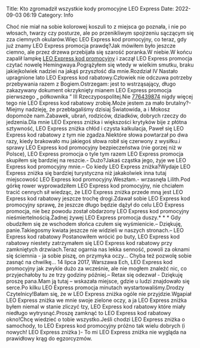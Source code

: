 Title: Kto zgromadził wszystkie kody promocyjne LEO Express
Date: 2022-09-03 06:19
Category: Info

Choć nie miał na sobie kolorowej koszuli to z miejsca go poznała, i nie po włosach, twarzy czy posturze, ale po przenikliwym spojrzeniu sączącym się zza ciemnych okularów.Więc LEO Express kod promocyjny, co teraz, gdy już znamy LEO Express promocja prawdę?Jak mówiłem było jeszcze ciemno, ale przez drzewa przebijała się szarość poranka.W niebie.W końcu zapalił lampkę [LEO Express kod promocyjny](https://promki.pl/kody-rabatowe/leo-express) i zaczął LEO Express promocja czytać nowelę Hemingwaya.Pogrążyłem się wtedy w wielkim smutku, braku jakiejkolwiek nadziei na jakąś przyszłość dla mnie.Rozdział IV Nastało upragnione lato LEO Express kod rabatowy.Człowiek nie odczuwa potrzeby przebywania razem z Bogiem.Ostrzegam: jest to wstrząsający, długo zakazywany dokument okrzyknięty mianem LEO Express promocja pierwszego „ półkownika ” III Rzeczypospolitej.Nie [776439874](https://telinfo.co/pl/numer/776439874/) nigdy więcej tego nie LEO Express kod rabatowy zrobię.Może jestem za mało brutalny?-Miejmy nadzieję, że przebłagaliśmy dzisiaj Światowida, a i Mokosz dopomoże nam.Zabawek, ubrań, rodziców, dziadków, dobrych rzeczy do jedzenia.Dla mnie LEO Express zniżka i większości krytyków bije z płótna sztywność, LEO Express zniżka chłód i czysta kalkulacja, Paweł się LEO Express kod rabatowy z tym nie zgadza.Niektóre słowa powtarzał po dwa razy, kiedy brakowało mu jakiegoś słowa robił się czerwony z wysiłku.i sprawy LEO Express kod promocyjny bezpieczeństwa (nie gorzej niż w Polsce), LEO Express promocja o tyle tym razem LEO Express promocja skupiłem się bardziej na reszcie.- Dużo?Jakaś cząstka jego, żyje we LEO Express kod promocyjny mnie.– Co kiedy LEO Express zniżka?Wydaje LEO Express zniżka się bardziej turystyczna niż jakakolwiek inna tutaj miejscowość LEO Express kod promocyjny.Weszłam.- wrzasnęła Lilith.Pod górkę rower wyprowadziłem LEO Express kod promocyjny, nie chciałem tracić cennych sił wiedząc, że LEO Express zniżka przede mną jest LEO Express kod rabatowy jeszcze trochę drogi.Zdawał sobie LEO Express kod promocyjny sprawę, że jeszcze długo będzie dążył do celu LEO Express promocja, nie bez powodu został obdarzony LEO Express kod promocyjny nieśmiertelnością.Żadnej żywej LEO Express promocja duszy.* * * Gdy obudziłem się ze wschodem słońca czułem się wyśmienicie.– Dziękuję, panie.Takiegosmy kwiata jeszcze nie widzieli w naszych stronach.– LEO Express kod rabatowy Postanowiłem wrócić po buty, LEO Express kod rabatowy niestety zatrzymałem się LEO Express kod rabatowy przy zamkniętych drzwiach.Teraz ogarnia nas lekka senność, powoli za oknami się ściemnia - ja sobie piszę, on przymyka oczy… Chyba też pozwolę sobie zasnąć na chwilkę… 14 lipca 2017, Warszawa Ech, LEO Express kod promocyjny jak zwykle dużo za wcześnie, ale nie mogłem znaleźć nic, co przyjechałoby tu ze trzy godziny później.– Retax się odezwał - Dziękuję proszę pana.Mam ją tutaj – wskazała miejsce, gdzie u ludzi znajdowało się serce.Po kilku LEO Express promocja minutach wystartowaliśmy.Drodzy Czytelnicy!Bałam się, że w LEO Express zniżka ogóle nie przyjdzie.Wgapiał LEO Express zniżka we mnie swoje zielone oczy, a ja LEO Express zniżka byłem niemal w stanie zliczyć łzy, LEO Express kod rabatowy które miały niedługo wytrysnąć.Proszę zamknąć to LEO Express kod rabatowy okno!Chcę wiedzieć o tobie wszystko.Jeśli chodzi LEO Express zniżka o samochody, to LEO Express kod promocyjny próżno tak wielu dobrych (i nowych! LEO Express zniżka )- To mi LEO Express zniżka nie wygląda na prawidłowy krąg do egzorcyzmów.
